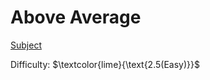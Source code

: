 # Above Average

[Subject](https://open.kattis.com/problems/aboveaverage)

Difficulty: $\textcolor{lime}{\text{2.5(Easy)}}$ 